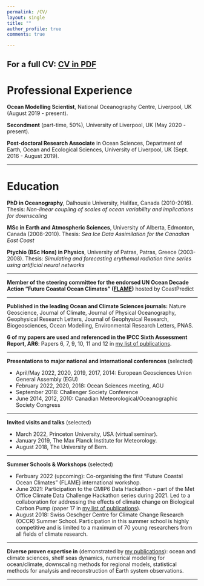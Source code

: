 ```yaml
---
permalink: /CV/
layout: single
title: ""
author_profile: true
comments: true

---
```

For a full CV: <a href="/assets/CV_Katavouta.pdf"> CV in PDF</a>
---
# Professional Experience 
**Ocean Modelling Scientist**, National Oceanography Centre, Liverpool, UK (August 2019 - present).

**Secondment** (part-time, 50%), University of Liverpool, UK (May 2020 - present).

**Post-doctoral Research Associate** in Ocean Sciences, Department of Earth, Ocean and Ecological Sciences, University of Liverpool, UK (Sept. 2016 - August 2019).

---

# Education 
**PhD in Oceanography**, Dalhousie University, Halifax, Canada (2010-2016).
Thesis: *Non-linear coupling of scales of ocean variability and implications for downscaling*

**MSc in Earth and Atmospheric Sciences**, University of Alberta, Edmonton, Canada (2008-2010).
Thesis: *Sea Ice Data Assimilation for the Canadian East Coast*

**Ptychio (BSc Hons) in Physics**, University of Patras, Patras, Greece (2003-2008).
Thesis: *Simulating and forecasting erythemal radiation time series using artificial neural networks*

---

**Member of the steering committee for the endorsed UN Ocean Decade Action “Future Coastal Ocean Climates” (<a href="https://projects.noc.ac.uk/flame/">FLAME</a>)** hosted by CoastPredict 

---

**Published in the leading Ocean and Climate Sciences journals:** Nature Geoscience, Journal of Climate, Journal of Physical Oceanography, Geophysical Research Letters, Journal of Geophysical Research, Biogeosciences, Ocean Modelling, Environmental Research Letters, PNAS.

**6 of my papers are used and referenced in the IPCC Sixth Assessment Report, AR6**: Papers 6, 7, 9, 10, 11 and 12 in <a href="/Publications/">my list of publications</a>.

---

**Presentations to major national and international conferences** (selected)
- April/May 2022, 2020, 2019, 2017, 2014: European Geosciences Union General Assembly (EGU)
- February 2022, 2020, 2018: Ocean Sciences meeting, AGU
- September 2018: Challenger Society Conference
- June 2014, 2012, 2010: Canadian Meteorological/Oceanographic Society Congress

---

**Invited visits and talks** (selected)
- March 2022, Princeton University, USA (virtual seminar).
- January 2019, The Max Planck Institute for Meteorology.
- August 2018, The University of Bern. 

---

**Summer Schools & Workshops** (selected)
- Ferbuary 2022 (upcoming): Co-organising the first “Future Coastal Ocean Climates” (FLAME) international workshop.
- June 2021: Participation to the CMIP6 Data Hackathon - part of the Met Office Climate Data Challenge Hackathon series during 2021. Led to a collaboration for addressing the effects of climate change on Biological Carbon Pump (paper 17 in <a href="/Publications/">my list of publications</a>).
- August 2018: Swiss Oeschger Centre for Climate Change Research (OCCR) Summer School. Participation in this summer school is highly competitive and is limited to a maximum of 70 young researchers from all fields of climate research.

---

**Diverse proven expertise in** (demonstrated by <a href="/Publications/">my publications</a>): ocean and climate sciences, shelf seas dynamics, numerical modelling for ocean/climate, downscaling methods for regional models, statistical methods for analysis and reconstruction of Earth system observations.

---

  
